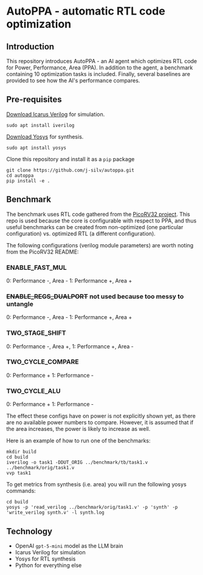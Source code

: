 # AutoPPA - automatic RTL code optimization

## Introduction

This repository introduces AutoPPA - an AI agent which optimizes RTL code for Power, Performance, Area (PPA). In addition to the agent, a benchmark containing 10 optimization tasks is included. Finally, several baselines are provided to see how the AI's performance compares.

## Pre-requisites

[Download Icarus Verilog](https://steveicarus.github.io/iverilog/usage/installation.html) for simulation.

```
sudo apt install iverilog
```

[Download Yosys](https://github.com/YosysHQ/yosys/blob/main/README.md#installation) for synthesis.

```
sudo apt install yosys
```

Clone this repository and install it as a `pip` package

```
git clone https://github.com/j-silv/autoppa.git
cd autoppa
pip install -e .
```

## Benchmark

The benchmark uses RTL code gathered from the [PicoRV32 project](https://github.com/YosysHQ/picorv32). This repo is used because the core is configurable with respect to PPA, and thus useful benchmarks can be created from non-optimized (one particular configuration) vs. optimized RTL (a different configuration).

The following configurations (verilog module parameters) are worth noting from the PicoRV32 README:

### ENABLE_FAST_MUL
0: Performance -, Area -
1: Performance +, Area +

### ~~ENABLE_REGS_DUALPORT~~ not used because too messy to untangle
0: Performance -, Area -
1: Performance +, Area +

### TWO_STAGE_SHIFT
0: Performance -, Area +, 
1: Performance +, Area -

### TWO_CYCLE_COMPARE
0: Performance +
1: Performance -

### TWO_CYCLE_ALU
0: Performance +
1: Performance -


The effect these configs have on power is not explicitly shown yet, as there are no available power numbers to compare. However, it is assumed that if the area increases, the power is likely to increase as well.

Here is an example of how to run one of the benchmarks:

```
mkdir build 
cd build
iverilog -o task1 -DDUT_ORIG ../benchmark/tb/task1.v ../benchmark/orig/task1.v
vvp task1
```

To get metrics from synthesis (i.e. area) you will run the following yosys commands:

```
cd build
yosys -p 'read_verilog ../benchmark/orig/task1.v' -p 'synth' -p 'write_verilog synth.v' -l synth.log
```


## Technology

- OpenAI `gpt-5-mini` model as the LLM brain
- Icarus Verilog for simulation
- Yosys for RTL synthesis
- Python for everything else